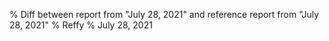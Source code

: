 % Diff between report from "July 28, 2021" and reference report from "July 28, 2021"
% Reffy
% July 28, 2021

